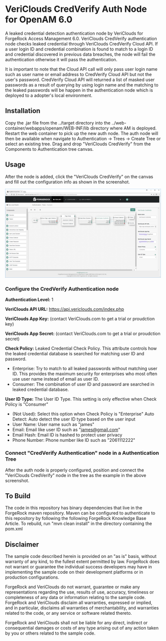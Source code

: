 # VeriClouds CredVerify Auth Node for OpenAM 6.0

A leaked credential detection authentication node by VeriClouds for ForgeRock Access Management 6.0. VeriClouds CredVerify authentication node checks leaked credential through VeriClouds CredVerify Cloud API. If a user login ID and credential combination is found to match to a login ID and credential discovered in previous data breaches, the node will fail the authentication otherwise it will pass the authentication.

It is important to note that the Cloud API call will only pass user login name such as user name or email address to CredVerify Cloud API but not the user's password. CredVerify Cloud API will returned a list of masked user passwords as a result of querying by using login name and the matching to the leaked passwords will be happen in the authentication node which is deployed to a adopter's local environment.

## Installation
Copy the .jar file from the ../target directory into the ../web-container/webapps/openam/WEB-INF/lib directory where AM is deployed. Restart the web container to pick up the new auth node. The auth node will then be available when navigate to Authentication -> Trees -> Create Tree or select an existing tree. Drag and drop "VeriClouds CredVerify" from the Components to Authentication tree canvas.

## Usage
After the node is added, click the "VeriClouds CredVerify" on the canvas and fill out the configuration info as shown in the screenshot.

![Configure Authentication Tree with CredVerify Node](https://raw.githubusercontent.com/appbugs/Public-CredVerify-Auth-Node-OpenAM60/master/img/AuthTree.png "Configure Authentication Tree with CredVerify Node")

### Configure the CredVerify Authentication node
**Authentication Level:** 1

**VeriClouds API URL:** https://api.vericlouds.com/index.php

**VeriClouds App Key:** (contact VeriClouds.com to get a trial or proudction key)

**VeriClouds App Secret:** (contact VeriClouds.com to get a trial or proudction secret)

**Check Policy:** Leaked Credential Check Policy. This attribute controls how the leaked credential database is searched for matching user ID and password.

* Enterprise: Try to match to all leaked passwords without matching user ID. This provides the maximum security for enterprises who most often use user name instead of email as user ID.
* Consumer: The combination of user ID and password are searched in leaked credential database.

**User ID Type:** The User ID Type. This setting is only effective when Check Policy is "Consumer"

* (Not Used): Select this option when Check Policy is "Enterprise"
Auto Detect: Auto detect the user ID type based on the user input
* User Name: User name such as "james"
* Email: Email like user ID such as "james@gmail.com"
* Email Hash: Email ID is hashed to protect user privacy
* Phone Number: Phone number like ID such as "2061112222"

### Connect "CredVerify Authentication" node in a Authentication Tree
After the auth node is properly configured, position and connect the "VeriClouds CredVerify" node in the tree as the example in the above screenshot.

## To Build
The code in this repository has binary dependencies that live in the ForgeRock maven repository. Maven can be configured to authenticate to this repository by following the following ForgeRock Knowledge Base Article. To rebuild, run "mvn clean install" in the directory containing the pom.xml

## Disclaimer
The sample code described herein is provided on an "as is" basis, without warranty of any kind, to the fullest extent permitted by law. ForgeRock does not warrant or guarantee the individual success developers may have in implementing the sample code on their development platforms or in production configurations.

ForgeRock and VeriClouds do not warrant, guarantee or make any representations regarding the use, results of use, accuracy, timeliness or completeness of any data or information relating to the sample code. ForgeRock and VeriClouds disclaim all warranties, expressed or implied, and in particular, disclaims all warranties of merchantability, and warranties related to the code, or any service or software related thereto.

ForgeRock and VeriClouds shall not be liable for any direct, indirect or consequential damages or costs of any type arising out of any action taken by you or others related to the sample code.
